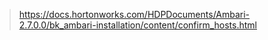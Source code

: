 > https://docs.hortonworks.com/HDPDocuments/Ambari-2.7.0.0/bk_ambari-installation/content/confirm_hosts.html
